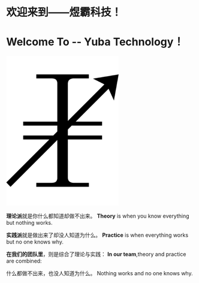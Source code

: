 # 欢迎来到——煜霸科技！ #
# Welcome To -- Yuba Technology！ #

<img width="300px" src="logo_2.svg">

**理论派**就是你什么都知道却做不出来。
**Theory** is when you know everything but nothing works.

**实践派**就是做出来了却没人知道为什么。
**Practice** is when everything works but no one knows why.

**在我们的团队里**，则是综合了理论与实践：
**In our team**,theory and practice are combined:

什么都做不出来，也没人知道为什么。
Nothing works and no one knows why.

<!---
YubaC/YubaC is a ✨ special ✨ repository because its `README.md` (this file) appears on your GitHub profile.
You can click the Preview link to take a look at your changes.
--->